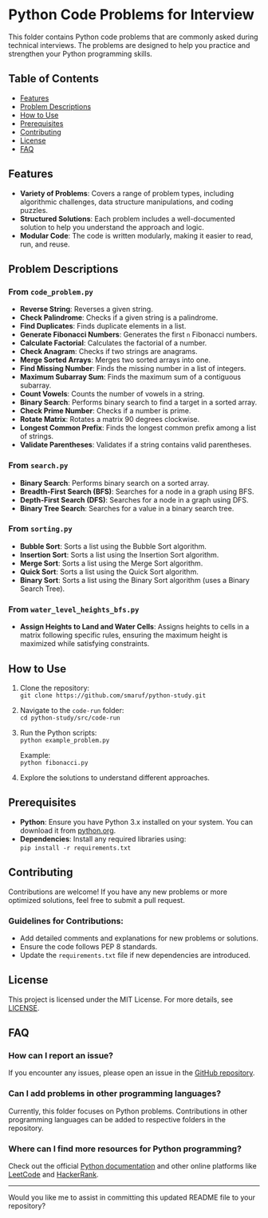 # Python Code Problems for Interview

This folder contains Python code problems that are commonly asked during technical interviews. The problems are designed to help you practice and strengthen your Python programming skills.

## Table of Contents
- [Features](#features)
- [Problem Descriptions](#problem-descriptions)
- [How to Use](#how-to-use)
- [Prerequisites](#prerequisites)
- [Contributing](#contributing)
- [License](#license)
- [FAQ](#faq)

## Features

- **Variety of Problems**: Covers a range of problem types, including algorithmic challenges, data structure manipulations, and coding puzzles.
- **Structured Solutions**: Each problem includes a well-documented solution to help you understand the approach and logic.
- **Modular Code**: The code is written modularly, making it easier to read, run, and reuse.

## Problem Descriptions

### From `code_problem.py`
- **Reverse String**: Reverses a given string.
- **Check Palindrome**: Checks if a given string is a palindrome.
- **Find Duplicates**: Finds duplicate elements in a list.
- **Generate Fibonacci Numbers**: Generates the first `n` Fibonacci numbers.
- **Calculate Factorial**: Calculates the factorial of a number.
- **Check Anagram**: Checks if two strings are anagrams.
- **Merge Sorted Arrays**: Merges two sorted arrays into one.
- **Find Missing Number**: Finds the missing number in a list of integers.
- **Maximum Subarray Sum**: Finds the maximum sum of a contiguous subarray.
- **Count Vowels**: Counts the number of vowels in a string.
- **Binary Search**: Performs binary search to find a target in a sorted array.
- **Check Prime Number**: Checks if a number is prime.
- **Rotate Matrix**: Rotates a matrix 90 degrees clockwise.
- **Longest Common Prefix**: Finds the longest common prefix among a list of strings.
- **Validate Parentheses**: Validates if a string contains valid parentheses.

### From `search.py`
- **Binary Search**: Performs binary search on a sorted array.
- **Breadth-First Search (BFS)**: Searches for a node in a graph using BFS.
- **Depth-First Search (DFS)**: Searches for a node in a graph using DFS.
- **Binary Tree Search**: Searches for a value in a binary search tree.

### From `sorting.py`
- **Bubble Sort**: Sorts a list using the Bubble Sort algorithm.
- **Insertion Sort**: Sorts a list using the Insertion Sort algorithm.
- **Merge Sort**: Sorts a list using the Merge Sort algorithm.
- **Quick Sort**: Sorts a list using the Quick Sort algorithm.
- **Binary Sort**: Sorts a list using the Binary Sort algorithm (uses a Binary Search Tree).

### From `water_level_heights_bfs.py`
- **Assign Heights to Land and Water Cells**: Assigns heights to cells in a matrix following specific rules, ensuring the maximum height is maximized while satisfying constraints.

## How to Use

1. Clone the repository:  
   `git clone https://github.com/smaruf/python-study.git`

2. Navigate to the `code-run` folder:  
   `cd python-study/src/code-run`

3. Run the Python scripts:  
   `python example_problem.py`

   Example:  
   `python fibonacci.py`

4. Explore the solutions to understand different approaches.

## Prerequisites

- **Python**: Ensure you have Python 3.x installed on your system. You can download it from [python.org](https://www.python.org/).
- **Dependencies**: Install any required libraries using:  
   `pip install -r requirements.txt`

## Contributing

Contributions are welcome! If you have any new problems or more optimized solutions, feel free to submit a pull request.

### Guidelines for Contributions:
- Add detailed comments and explanations for new problems or solutions.
- Ensure the code follows PEP 8 standards.
- Update the `requirements.txt` file if new dependencies are introduced.

## License

This project is licensed under the MIT License. For more details, see [LICENSE](../../LICENSE).

## FAQ

### How can I report an issue?
If you encounter any issues, please open an issue in the [GitHub repository](https://github.com/smaruf/python-study/issues).

### Can I add problems in other programming languages?
Currently, this folder focuses on Python problems. Contributions in other programming languages can be added to respective folders in the repository.

### Where can I find more resources for Python programming?
Check out the official [Python documentation](https://docs.python.org/3/) and other online platforms like [LeetCode](https://leetcode.com/) and [HackerRank](https://www.hackerrank.com/).

---

Would you like me to assist in committing this updated README file to your repository?
